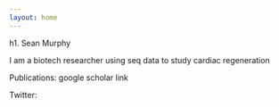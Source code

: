 ```yaml
---
layout: home
---
```


<div class="banner">

h1. Sean Murphy

</div>

<div class="colophon">

I am a biotech researcher using seq data to study cardiac regeneration

Publications: google scholar link

Twitter: 
